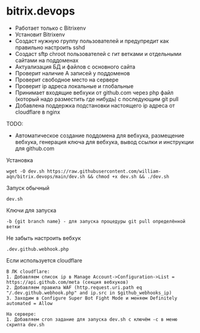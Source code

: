 # bitrix.devops
* Работает только с Bitrixenv
* Установит Bitrixenv
* Создаст нужную группу пользователей и предупредит как правильно настроить sshd
* Создаст sftp chroot пользователей с гит ветками и отдельными сайтами на поддоменах
* Актуализация БД и файлов с основного сайта
* Проверит наличие A записей у поддоменов
* Проверит свободное место на сервере
* Проверит ip адреса локальные и глобальные
* Принимает входящие вебхуки от github.com через php файл (который надо разместить где нибудь) с последующим git pull
* Добавлена поддержка подстановки настоящего ip адреса от cloudflare в nginx

TODO: 
* Автоматическое создание поддомена для вебхука, размещение вебхука, генерация ключа для вебхука, вывод ссылки и инструкции для github.com

Установка
```
wget -O dev.sh https://raw.githubusercontent.com/william-aqn/bitrix.devops/main/dev.sh && chmod +x dev.sh && ./dev.sh
```
Запуск обычный
```
dev.sh
```
Ключи для запуска
```
-b {git branch name} - для запуска процедуры git pull определённой ветки
```

Не забыть настроить вебхук
```
.dev.github.webhook.php
```

Если используется cloudflare
```
В ЛК cloudflare:
1. Добавляем список ip в Manage Account->Configuration->List = https://api.github.com/meta (секция вебхуков)
2. Добавляем правила WAF (http.request.uri.path eq "/.dev.github.webhook.php" and ip.src in $github_webhooks_ip)
3. Заходим в Configure Super Bot Fight Mode и меняем Definitely automated = Allow

На сервере:
1. Добавляем cron задание для запуска dev.sh с ключём -c в меню скрипта dev.sh
```
